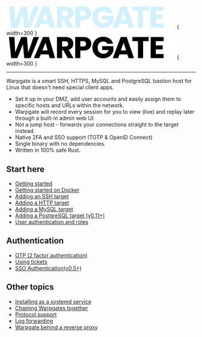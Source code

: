 #

![](https://github.com/warp-tech/warpgate/raw/refs/heads/main/.github/readme/brand-dark.svg#only-dark){ width=300 }
![](https://github.com/warp-tech/warpgate/raw/refs/heads/main/warpgate-web/public/assets/brand.svg#only-light){ width=300 }

---

Warpgate is a smart SSH, HTTPS, MySQL and PostgreSQL bastion host for Linux that doesn't need special client apps.

- Set it up in your DMZ, add user accounts and easily assign them to specific hosts and URLs within the network.
- Warpgate will record every session for you to view (live) and replay later through a built-in admin web UI.
- Not a jump host - forwards your connections straight to the target instead.
- Native 2FA and SSO support (TOTP & OpenID Connect)
- Single binary with no dependencies.
- Written in 100% safe Rust.

## Start here

- [Getting started](getting-started/binary.md)
- [Getting started on Docker](getting-started/docker.md)
- [Adding an SSH target](targets/ssh.md)
- [Adding a HTTP target](targets/http.md)
- [Adding a MySQL target](targets/mysql.md)
- [Adding a PostgreSQL target (v0.11+)](targets/postgresql.md)
- [User authentication and roles](auth/user-authentication.md)

## Authentication

- [OTP (2 factor authentication)](auth/mfa.md)
- [Using tickets](auth/tickets.md)
- [SSO Authentication(v0.5+)](auth/sso.md)

## Other topics

- [Installing as a systemd service](install-as-systemd-service.md)
- [Chaining Warpgates together](chaining-warpgate.md)
- [Protocol support](protocol-support.md)
- [Log forwarding](log-forwarding.md)
- [Warpgate behind a reverse proxy](behind-reverse-proxy.md)
